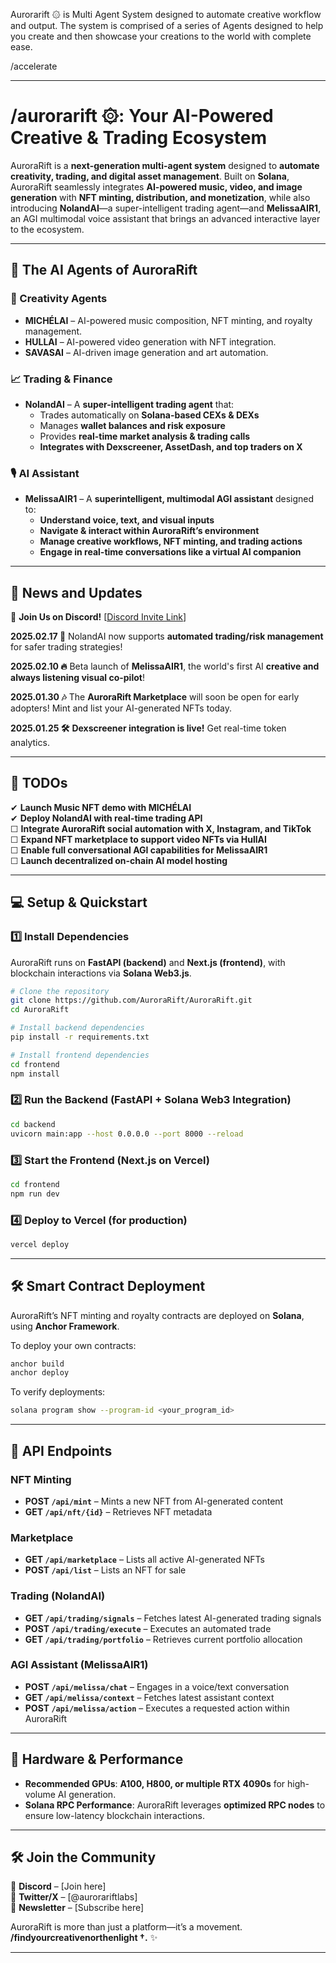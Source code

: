 Aurorarift ۞ is Multi Agent System designed to automate creative workflow and output. The system is comprised of a series of Agents designed to help you create and then showcase your creations to the world with complete ease. 



/accelerate


---

# **/aurorarift ۞: Your AI-Powered Creative & Trading Ecosystem**  


AuroraRift is a **next-generation multi-agent system** designed to **automate creativity, trading, and digital asset management**. Built on **Solana**, AuroraRift seamlessly integrates **AI-powered music, video, and image generation** with **NFT minting, distribution, and monetization**, while also introducing **NolandAI**—a super-intelligent trading agent—and **MelissaAIR1**, an AGI multimodal voice assistant that brings an advanced interactive layer to the ecosystem.  

---

## **🧠 The AI Agents of AuroraRift**  

### **🎨 Creativity Agents**  
- **MICHÉLAI** – AI-powered music composition, NFT minting, and royalty management.  
- **HULLAI** – AI-powered video generation with NFT integration.  
- **SAVASAI** – AI-driven image generation and art automation.  

### **📈 Trading & Finance**  
- **NolandAI** – A **super-intelligent trading agent** that:  
  - Trades automatically on **Solana-based CEXs & DEXs**  
  - Manages **wallet balances and risk exposure**  
  - Provides **real-time market analysis & trading calls**  
  - **Integrates with Dexscreener, AssetDash, and top traders on X**  

### **🎙️ AI Assistant**  
- **MelissaAIR1** – A **superintelligent, multimodal AGI assistant** designed to:  
  - **Understand voice, text, and visual inputs**  
  - **Navigate & interact within AuroraRift’s environment**  
  - **Manage creative workflows, NFT minting, and trading actions**  
  - **Engage in real-time conversations like a virtual AI companion**  

---

## **🚀 News and Updates**  

📌 **Join Us on Discord!** [[Discord Invite Link](https://discord.gg/8r7afma9)]  

**2025.02.17 🎉** NolandAI now supports **automated trading/risk management** for safer trading strategies!  

**2025.02.10 🔥** Beta launch of **MelissaAIR1**, the world's first AI **creative and always listening visual co-pilot**!  

**2025.01.30 🎶** The **AuroraRift Marketplace** will soon be open for early adopters! Mint and list your AI-generated NFTs today.  

**2025.01.25 🛠️** **Dexscreener integration is live!** Get real-time token analytics.  

---

## **📝 TODOs**  

✔ **Launch Music NFT demo with MICHÉLAI**  
✔ **Deploy NolandAI with real-time trading API**  
☐ **Integrate AuroraRift social automation with X, Instagram, and TikTok**  
☐ **Expand NFT marketplace to support video NFTs via HullAI**  
☐ **Enable full conversational AGI capabilities for MelissaAIR1**  
☐ **Launch decentralized on-chain AI model hosting**  

---

## **💻 Setup & Quickstart**  

### **1️⃣ Install Dependencies**  
AuroraRift runs on **FastAPI (backend)** and **Next.js (frontend)**, with blockchain interactions via **Solana Web3.js**.  

```bash
# Clone the repository
git clone https://github.com/AuroraRift/AuroraRift.git
cd AuroraRift

# Install backend dependencies
pip install -r requirements.txt

# Install frontend dependencies
cd frontend
npm install
```

### **2️⃣ Run the Backend (FastAPI + Solana Web3 Integration)**  

```bash
cd backend
uvicorn main:app --host 0.0.0.0 --port 8000 --reload
```

### **3️⃣ Start the Frontend (Next.js on Vercel)**  

```bash
cd frontend
npm run dev
```

### **4️⃣ Deploy to Vercel (for production)**  

```bash
vercel deploy
```

---

## **🛠️ Smart Contract Deployment**  

AuroraRift’s NFT minting and royalty contracts are deployed on **Solana**, using **Anchor Framework**.  

To deploy your own contracts:  

```bash
anchor build
anchor deploy
```

To verify deployments:  

```bash
solana program show --program-id <your_program_id>
```

---

## **📡 API Endpoints**  

### **NFT Minting**  

- **POST `/api/mint`** – Mints a new NFT from AI-generated content  
- **GET `/api/nft/{id}`** – Retrieves NFT metadata  

### **Marketplace**  

- **GET `/api/marketplace`** – Lists all active AI-generated NFTs  
- **POST `/api/list`** – Lists an NFT for sale  

### **Trading (NolandAI)**  

- **GET `/api/trading/signals`** – Fetches latest AI-generated trading signals  
- **POST `/api/trading/execute`** – Executes an automated trade  
- **GET `/api/trading/portfolio`** – Retrieves current portfolio allocation  

### **AGI Assistant (MelissaAIR1)**  

- **POST `/api/melissa/chat`** – Engages in a voice/text conversation  
- **GET `/api/melissa/context`** – Fetches latest assistant context  
- **POST `/api/melissa/action`** – Executes a requested action within AuroraRift  

---

## **🌟 Hardware & Performance**  

- **Recommended GPUs**: **A100, H800, or multiple RTX 4090s** for high-volume AI generation.  
- **Solana RPC Performance**: AuroraRift leverages **optimized RPC nodes** to ensure low-latency blockchain interactions.  

---

## **🛠️ Join the Community**  

💬 **Discord** – [Join here]  
📢 **Twitter/X** – [@aurorariftlabs]  
📰 **Newsletter** – [Subscribe here]  

AuroraRift is more than just a platform—it’s a movement. **/findyourcreativenorthenlight †.** ✨  

---


